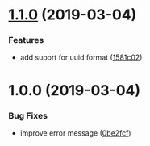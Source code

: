 # [1.1.0](https://github.com/Woonivers/stages-config/compare/v1.0.0...v1.1.0) (2019-03-04)


### Features

* add suport for uuid format ([1581c02](https://github.com/Woonivers/stages-config/commit/1581c02))

# 1.0.0 (2019-03-04)


### Bug Fixes

* improve error message ([0be2fcf](https://github.com/Woonivers/stages-config/commit/0be2fcf))

